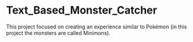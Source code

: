 # Text_Based_Monster_Catcher
This project focused on creating an experience similar to Pokémon (in this project the monsters are called Minimons).
